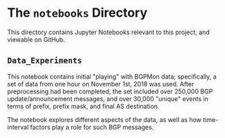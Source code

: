 # The `notebooks` Directory
This directory contains Jupyter Notebooks relevant to this project, and viewable
on GitHub.

## `Data_Experiments`
This notebook contains initial "playing" with BGPMon data; specifically, a set
of data from one hour on November 1st, 2018 was used. After preprocessing had
been completed, the set included over 250,000 BGP update/announcement messages,
and over 30,000 "unique" events in terms of prefix, prefix mask, and final AS
destination.

The notebook explores different aspects of the data, as well as how
time-interval factors play a role for such BGP messages.
